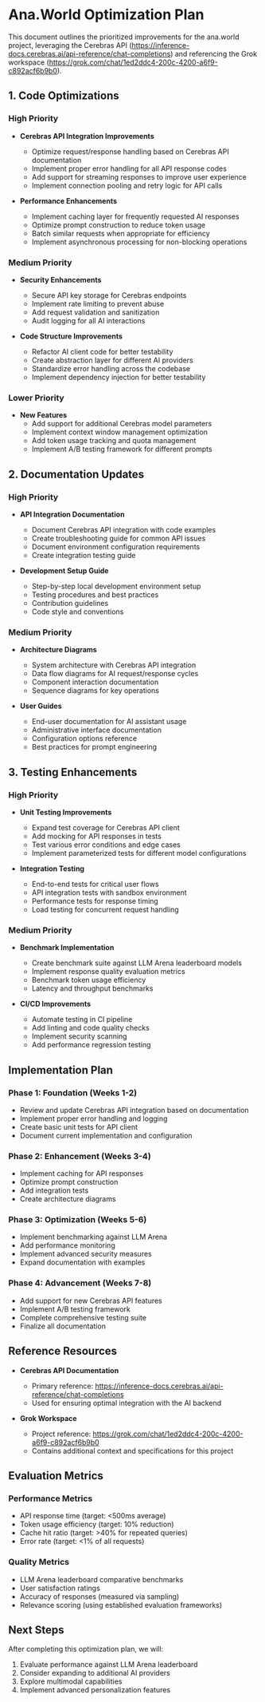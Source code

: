 # Ana.World Optimization Plan

This document outlines the prioritized improvements for the ana.world project, leveraging the Cerebras API (https://inference-docs.cerebras.ai/api-reference/chat-completions) and referencing the Grok workspace (https://grok.com/chat/1ed2ddc4-200c-4200-a6f9-c892acf6b9b0).

## 1. Code Optimizations

### High Priority
- **Cerebras API Integration Improvements**
  - Optimize request/response handling based on Cerebras API documentation
  - Implement proper error handling for all API response codes
  - Add support for streaming responses to improve user experience
  - Implement connection pooling and retry logic for API calls

- **Performance Enhancements**
  - Implement caching layer for frequently requested AI responses
  - Optimize prompt construction to reduce token usage
  - Batch similar requests when appropriate for efficiency
  - Implement asynchronous processing for non-blocking operations

### Medium Priority
- **Security Enhancements**
  - Secure API key storage for Cerebras endpoints
  - Implement rate limiting to prevent abuse
  - Add request validation and sanitization
  - Audit logging for all AI interactions

- **Code Structure Improvements**
  - Refactor AI client code for better testability
  - Create abstraction layer for different AI providers
  - Standardize error handling across the codebase
  - Implement dependency injection for better testability

### Lower Priority
- **New Features**
  - Add support for additional Cerebras model parameters
  - Implement context window management optimization
  - Add token usage tracking and quota management
  - Implement A/B testing framework for different prompts

## 2. Documentation Updates

### High Priority
- **API Integration Documentation**
  - Document Cerebras API integration with code examples
  - Create troubleshooting guide for common API issues
  - Document environment configuration requirements
  - Create integration testing guide

- **Development Setup Guide**
  - Step-by-step local development environment setup
  - Testing procedures and best practices
  - Contribution guidelines
  - Code style and conventions

### Medium Priority
- **Architecture Diagrams**
  - System architecture with Cerebras API integration
  - Data flow diagrams for AI request/response cycles
  - Component interaction documentation
  - Sequence diagrams for key operations

- **User Guides**
  - End-user documentation for AI assistant usage
  - Administrative interface documentation
  - Configuration options reference
  - Best practices for prompt engineering

## 3. Testing Enhancements

### High Priority
- **Unit Testing Improvements**
  - Expand test coverage for Cerebras API client
  - Add mocking for API responses in tests
  - Test various error conditions and edge cases
  - Implement parameterized tests for different model configurations

- **Integration Testing**
  - End-to-end tests for critical user flows
  - API integration tests with sandbox environment
  - Performance tests for response timing
  - Load testing for concurrent request handling

### Medium Priority
- **Benchmark Implementation**
  - Create benchmark suite against LLM Arena leaderboard models
  - Implement response quality evaluation metrics
  - Benchmark token usage efficiency
  - Latency and throughput benchmarks

- **CI/CD Improvements**
  - Automate testing in CI pipeline
  - Add linting and code quality checks
  - Implement security scanning
  - Add performance regression testing

## Implementation Plan

### Phase 1: Foundation (Weeks 1-2)
- Review and update Cerebras API integration based on documentation
- Implement proper error handling and logging
- Create basic unit tests for API client
- Document current implementation and configuration

### Phase 2: Enhancement (Weeks 3-4)
- Implement caching for API responses
- Optimize prompt construction
- Add integration tests
- Create architecture diagrams

### Phase 3: Optimization (Weeks 5-6)
- Implement benchmarking against LLM Arena
- Add performance monitoring
- Implement advanced security measures
- Expand documentation with examples

### Phase 4: Advancement (Weeks 7-8)
- Add support for new Cerebras API features
- Implement A/B testing framework
- Complete comprehensive testing suite
- Finalize all documentation

## Reference Resources

- **Cerebras API Documentation**
  - Primary reference: https://inference-docs.cerebras.ai/api-reference/chat-completions
  - Used for ensuring optimal integration with the AI backend

- **Grok Workspace**
  - Project reference: https://grok.com/chat/1ed2ddc4-200c-4200-a6f9-c892acf6b9b0
  - Contains additional context and specifications for this project

## Evaluation Metrics

### Performance Metrics
- API response time (target: <500ms average)
- Token usage efficiency (target: 10% reduction)
- Cache hit ratio (target: >40% for repeated queries)
- Error rate (target: <1% of all requests)

### Quality Metrics
- LLM Arena leaderboard comparative benchmarks
- User satisfaction ratings
- Accuracy of responses (measured via sampling)
- Relevance scoring (using established evaluation frameworks)

## Next Steps

After completing this optimization plan, we will:
1. Evaluate performance against LLM Arena leaderboard
2. Consider expanding to additional AI providers
3. Explore multimodal capabilities
4. Implement advanced personalization features

